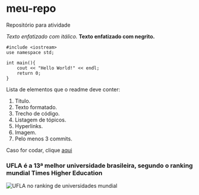 # meu-repo
Repositório para atividade

*Texto enfatizado com itálico.*
**Texto enfatizado com negrito.**


```
#include <iostream>
use namespace std;

int main(){
    cout << "Hello World!" << endl;
    return 0;
}
```
Lista de elementos que o readme deve conter:
1. Titulo.
2. Texto formatado.
3. Trecho de código.
4. Listagem de tópicos.
5. Hyperlinks.
6. Imagem.
7. Pelo menos 3 commits.

Caso for codar, clique [aqui](https://www.youtube.com/watch?v=jfKfPfyJRdk)

### UFLA é a 13ª melhor universidade brasileira, segundo o ranking mundial Times Higher Education
![UFLA no ranking de universidades mundial](https://ufla.br/images/noticias/2022/10_OUT/ranking_the.png)